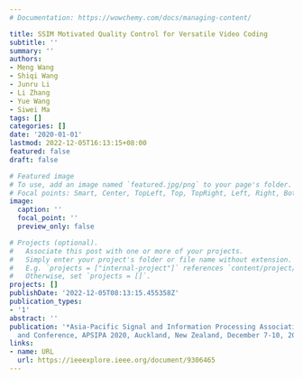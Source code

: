 ```yaml
---
# Documentation: https://wowchemy.com/docs/managing-content/

title: SSIM Motivated Quality Control for Versatile Video Coding
subtitle: ''
summary: ''
authors:
- Meng Wang
- Shiqi Wang
- Junru Li
- Li Zhang
- Yue Wang
- Siwei Ma
tags: []
categories: []
date: '2020-01-01'
lastmod: 2022-12-05T16:13:15+08:00
featured: false
draft: false

# Featured image
# To use, add an image named `featured.jpg/png` to your page's folder.
# Focal points: Smart, Center, TopLeft, Top, TopRight, Left, Right, BottomLeft, Bottom, BottomRight.
image:
  caption: ''
  focal_point: ''
  preview_only: false

# Projects (optional).
#   Associate this post with one or more of your projects.
#   Simply enter your project's folder or file name without extension.
#   E.g. `projects = ["internal-project"]` references `content/project/deep-learning/index.md`.
#   Otherwise, set `projects = []`.
projects: []
publishDate: '2022-12-05T08:13:15.455358Z'
publication_types:
- '1'
abstract: ''
publication: '*Asia-Pacific Signal and Information Processing Association Annual Summit
  and Conference, APSIPA 2020, Auckland, New Zealand, December 7-10, 2020*'
links:
- name: URL
  url: https://ieeexplore.ieee.org/document/9306465
---
```

